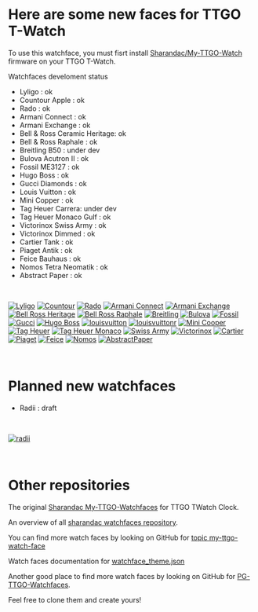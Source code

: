 # Here are some new faces for TTGO T-Watch

To use this watchface, you must fisrt install [Sharandac/My-TTGO-Watch](https://github.com/sharandac/My-TTGO-Watch) firmware on your TTGO T-Watch.

Watchfaces develoment status
- Lyligo : ok
- Countour Apple : ok
- Rado : ok
- Armani Connect : ok
- Armani Exchange : ok
- Bell & Ross Ceramic Heritage: ok
- Bell & Ross Raphale : ok
- Breitling B50 : under dev
- Bulova Acutron II : ok
- Fossil ME3127 : ok
- Hugo Boss : ok
- Gucci Diamonds : ok
- Louis Vuitton : ok
- Mini Copper : ok
- Tag Heuer Carrera: under dev
- Tag Heuer Monaco Gulf : ok
- Victorinox Swiss Army : ok
- Victorinox Dimmed : ok
- Cartier Tank : ok
- Piaget Antik : ok
- Feice Bauhaus : ok
- Nomos Tetra Neomatik : ok
- Abstract Paper : ok

<br>

[![Lyligo](lilygo/watchface_theme_prev.png)](lilygo/watchface.tar.gz)
[![Countour](contour/watchface_theme_prev.png)](contour/watchface.tar.gz)
[![Rado](rado/watchface_theme_prev.png)](rado/watchface.tar.gz)
[![Armani Connect](armanicon/watchface_theme_prev.png)](armanicon/watchface.tar.gz)
[![Armani Exchange](armaniex/watchface_theme_prev.png)](armaniex/watchface.tar.gz)
[![Bell Ross Heritage](bellross/watchface_theme_prev.png)](bellross/watchface.tar.gz)
[![Bell Ross Raphale](raphale/watchface_theme_prev.png)](raphale/watchface.tar.gz)
[![Breitling](breitling/watchface_theme_prev.png)](breitling/watchface.tar.gz)
[![Bulova](bulova/watchface_theme_prev.png)](bulova/watchface.tar.gz)
[![Fossil](fossil/watchface_theme_prev.png)](fossil/watchface.tar.gz)
[![Gucci](gucci/watchface_theme_prev.png)](gucci/watchface.tar.gz)
[![Hugo Boss](hugoboss/watchface_theme_prev.png)](hugoboss/watchface.tar.gz)
[![louisvuitton](louisvuitton/watchface_theme_prev.png)](louisvuitton/watchface.tar.gz)
[![louisvuittonr](louisvuittonr/watchface_theme_prev.png)](louisvuittonr/watchface.tar.gz)
[![Mini Cooper](minicooper/watchface_theme_prev.png)](minicooper/watchface.tar.gz)
[![Tag Heuer](tagheuer/watchface_theme_prev.png)](tagheuer/watchface.tar.gz)
[![Tag Heuer Monaco](tagmonaco/watchface_theme_prev.png)](tagmonaco/watchface.tar.gz)
[![Swiss Army](swissarmy/watchface_theme_prev.png)](swissarmy/watchface.tar.gz)
[![Victorinox](victorinox/watchface_theme_prev.png)](victorinox/watchface.tar.gz)
[![Cartier](cartier/watchface_theme_prev.png)](cartier/watchface.tar.gz)
[![Piaget](piaget/watchface_theme_prev.png)](piaget/watchface.tar.gz)
[![Feice](feice/watchface_theme_prev.png)](feice/watchface.tar.gz)
[![Nomos](nomos/watchface_theme_prev.png)](nomos/watchface.tar.gz)
[![AbstractPaper](abstractpaper/watchface_theme_prev.png)](abstractpaper/watchface.tar.gz)

<br>

# Planned new watchfaces

- Radii : draft

<br>

[![radii](radii/watchface_theme_prev.png)](radii/watchface.tar.gz)

<br>

# Other repositories

The original [ Sharandac My-TTGO-Watchfaces](https://github.com/sharandac/My-TTGO-Watchfaces) for TTGO TWatch Clock. 

An overview of all [sharandac watchfaces repository](https://sharandac.github.io/My-TTGO-Watchfaces/).

You can find more watch faces by looking on GitHub for [topic my-ttgo-watch-face](https://github.com/topics/my-ttgo-watch-face) 

Watch faces documentation for [watchface_theme.json](https://github.com/sharandac/My-TTGO-Watch/blob/master/WATCHFACE.md) 

Another good place to find more watch faces by looking on GitHub for [PG-TTGO-Watchfaces](https://github.com/PGNetHun/PG-TTGO-Watchfaces).

Feel free to clone them and create yours!

